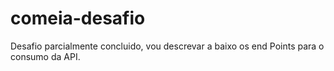 # comeia-desafio
Desafio parcialmente concluido, vou descrevar a baixo os end Points para o consumo da API.
